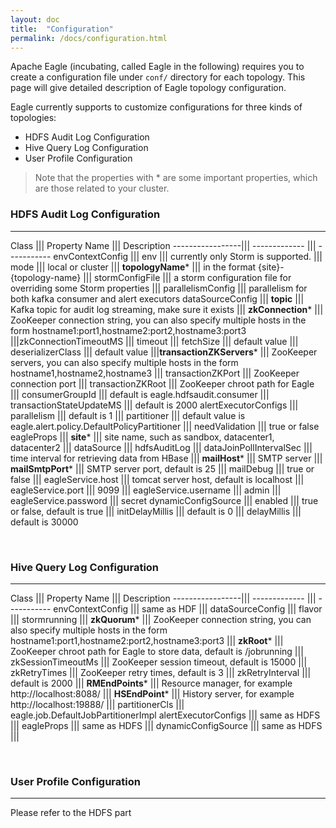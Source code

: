 ```yaml
---
layout: doc
title:  "Configuration"
permalink: /docs/configuration.html
---
```


Apache Eagle (incubating, called Eagle in the following) requires you to create a configuration file under `conf/` directory for each topology. This page will give detailed
description of Eagle topology configuration.

Eagle currently supports to customize configurations for three kinds of topologies:

* HDFS Audit Log Configuration
* Hive Query Log Configuration
* User Profile Configuration

> Note that the properties with * are some important properties, which are those related to your cluster.


### HDFS Audit Log Configuration
---

 Class            ||| Property Name        ||| Description
 -----------------||| -------------        ||| -----------
 envContextConfig |||   env                ||| currently only Storm is supported.
                  |||   mode               ||| local or cluster
                  |||   **topologyName***       ||| in the format {site}-{topology-name}
                  |||   stormConfigFile    ||| a storm configuration file for overriding some Storm properties
                  |||  parallelismConfig  ||| parallelism for both kafka consumer and alert executors
dataSourceConfig  |||  **topic**              ||| Kafka topic for audit log streaming, make sure it exists
                  ||| **zkConnection***        ||| ZooKeeper connection string, you can also specify multiple hosts in the form hostname1:port1,hostname2:port2,hostname3:port3
                  |||zkConnectionTimeoutMS    ||| timeout
                  |||   fetchSize         ||| default value
                  |||   deserializerClass ||| default value
                  |||**transactionZKServers*** ||| ZooKeeper servers, you can also specify multiple hosts in the form hostname1,hostname2,hostname3
                  ||| transactionZKPort   ||| ZooKeeper connection port
                  |||   transactionZKRoot ||| ZooKeeper chroot path for Eagle
                  ||| consumerGroupId     ||| default is eagle.hdfsaudit.consumer
                  ||| transactionStateUpdateMS   ||| default is 2000
alertExecutorConfigs ||| parallelism             ||| default is 1
                  |||   partitioner              ||| default value is eagle.alert.policy.DefaultPolicyPartitioner
                  |||   needValidation           ||| true or false
eagleProps        |||   **site***                     ||| site name, such as sandbox, datacenter1, datacenter2
                  |||   dataSource               ||| hdfsAuditLog
                  |||   dataJoinPollIntervalSec  ||| time interval for retrieving data from HBase
                  |||   **mailHost***                 ||| SMTP server
                  |||   **mailSmtpPort***             ||| SMTP server port, default is 25
                  |||   mailDebug                ||| true or false
                  |||   eagleService.host        ||| tomcat server host, default is localhost
                  |||   eagleService.port        ||| 9099
                  |||   eagleService.username    ||| admin
                  |||   eagleService.password    ||| secret
 dynamicConfigSource ||| enabled                 ||| true or false, default is true
                     |||   initDelayMillis       ||| default is 0
                     |||   delayMillis           ||| default is 30000


<br />

### Hive Query Log Configuration
---

 Class            ||| Property Name           ||| Description
 -----------------||| -------------           ||| -----------
 envContextConfig |||  same as HDF            |||
 dataSourceConfig |||  flavor                 ||| stormrunning
 |||   **zkQuorum***                               ||| ZooKeeper connection string,  you can also specify multiple hosts in the form hostname1:port1,hostname2:port2,hostname3:port3
 |||   **zkRoot***                                 ||| ZooKeeper chroot path for Eagle to store data, default is /jobrunning
 |||   zkSessionTimeoutMs                     ||| ZooKeeper session timeout, default is 15000
 |||   zkRetryTimes                           ||| ZooKeeper retry times, default is 3
 |||   zkRetryInterval                        ||| default is 2000
 |||   **RMEndPoints***                            ||| Resource manager, for example http://localhost:8088/
 |||   **HSEndPoint***                             ||| History server, for example http://localhost:19888/
 |||   partitionerCls                         ||| eagle.job.DefaultJobPartitionerImpl
 alertExecutorConfigs ||| same as HDFS        |||
 eagleProps           ||| same as HDFS        |||
 dynamicConfigSource  ||| same as HDFS        |||

<br />

### User Profile Configuration
---
Please refer to the HDFS part